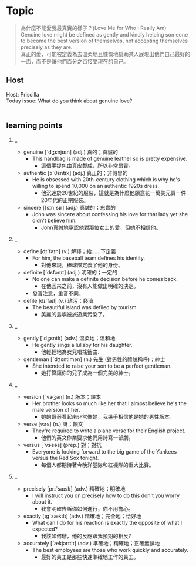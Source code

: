 # Topic

> 為什麼不能愛我最真實的樣子？(Love Me for Who I Really Am) <br>
> Genuine love might be defined as gently and kindly helping someone to become the best version of themselves, not accepting themselves precisely as they are. <br>
> 真正的愛，可能被定義為去溫柔地且慷慨地幫助某人展現出他們自己最好的一面，而不是讓他們百分之百接受現在的自己。 <br>

## Host
Host: Priscilla
<br>Today issue: What do you think about genuine love?
<br><br>
## learning points
1. _
	* genuine  [ˋdʒɛnjʊɪn]  (adj.)  真的；真誠的
		- This handbag is made of genuine leather so is pretty expensive.
			+ 這個手提包由真皮製成，所以非常昂貴。
	* authentic  [ɔˋθɛntɪk]  (adj.)  真正的；非假冒的
		- He is obsessed with 20th-century clothing which is why he's willing to spend 10,000 on an authentic 1920s dress.
			+ 他沉迷於20世紀的服裝，這就是為什麼他願意花一萬美元買一件20年代的正宗服裝。
	* sincere  [[sɪnˋsɪr]  (adj.)  真誠的；忠實的
		- John was sincere about confessing his love for that lady yet she didn't believe him.
			+ John真誠地承認他對那位女士的愛，但她不相信他。

2. _
	* define  [dɪˋfaɪn]  (v.)  解釋；給……下定義
		- For him, the baseball team defines his identity.
			+ 對他來說，棒球隊定義了他的身份。
	* definite  [ˋdɛfənɪt]  (adj.)  明確的；一定的
		- No one can make a definite decision before he comes back.
			+ 在他回來之前，沒有人能做出明確的決定。
	    - 發音注意，重音不同。
	* defile  [dɪˋfaɪl]  (v.)  玷污；褻瀆
		- The beautiful island was defiled by tourism.
			+ 美麗的島嶼被旅遊業污染了。

3. _
	* gently  [ˋdʒɛntlɪ]  (adv.)  溫柔地；溫和地
		- He gently sings a lullaby for his daughter.
			+ 他輕輕地為女兒唱搖籃曲.
	* gentleman  [ˋdʒɛnt!mən]  (n.)  先生 (對男性的禮貌稱呼)；紳士
		- She intended to raise your son to be a perfect gentleman.
			+ 她打算讓你的兒子成為一個完美的紳士。

4. _
	* version  [ˋvɝʒən]  (n.)  版本；譯本
		- Her brother looks so much like her that I almost believe he's the male version of her.
			+ 她的哥哥看起來非常像她，我幾乎相信他是她的男性版本。
	* verse  [vɝs]  (n.)  詩；韻文
		- They're required to write a plane verse for their English project.
			+ 他們的英文作業要求他們用詩寫一部劇。
	* versus  [ˋvɝsəs]  (prep.)  對；對抗
		- Everyone is looking forward to the big game of the Yankees versus the Red Sox tonight.
			+ 每個人都期待著今晚洋基隊和紅襪隊的重大比賽。

5. _
	* precisely  [prɪˋsaɪslɪ]  (adv.)  精確地；明確地
		- I will instruct you on precisely how to do this don't you worry about it.
			+ 我會明確告訴你如何進行，你不用擔心。
	* exactly  [ɪgˋzæktlɪ]  (adv.)  精確地；完全地；恰好地
		- What can I do for his reaction is exactly the opposite of what I expected?
			+ 我該如何辦，他的反應跟我預期的相反?
	* accurately  [ˋækjərɪtlɪ]  (adv.)  準確地；精確地；正確無誤地
		- The best employees are those who work quickly and accurately.
			+ 最好的員工是那些快速準確地工作的員工。
